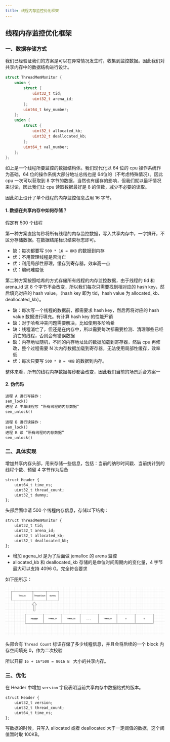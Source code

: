 ```yaml
---
title: 线程内存监控优化框架
---
```


## 线程内存监控优化框架

### 一、数据存储方式

我们已经验证我们的方案是可以在异常情况发生时，收集到监控数据。因此我们对共享内存中的数据结构进行设计。

```c++
struct ThreadMemMonitor {
    union {
        struct {
            uint32_t tid;
            uint32_t arena_id;
        };
        uint64_t key_number;
    };
    union {
        struct {
            uint32_t allocated_kb;
            uint32_t deallocated_kb;
        };
        uint64_t val_number;
    };
};
```

如上是一个线程所要监控的数据结构体。我们现代化以 64 位的 cpu 操作系统作为基础，64 位的操作系统大部分地址总线也是 64位的（不考虑特殊情况）。因此 cpu 一次可以获取到 8 字节的数据，当然也有缓存的影响，但我们就以最坏情况来讨论，因此我们让 cpu 读取数据最好是 8 的倍数，减少不必要的读取。

因此如上设计了单个线程的内存监控信息占用 16 字节。

#### 1. 数据在共享内存中如何存储？

假定有 500 个线程

第一种方案直接每秒将所有线程的内存监控数据，写入共享内存中，一字排开，不区分存储数据。在数据结尾标识结束标志即可。

- 缺：每次都要写 `500 * 16 = 8KB` 的数据到内存
- 优：不用管理线程是否消亡
- 优：利用局部性原理，缓存到寄存器，效率高一点
- 优：编码难度低

第二种方案按照哈希的方式存储所有线程的内存监控数据，由于线程的 tid 和 arena_id 这 8 个字节不会改变，所以我们每次只需要找到相对应的 hash key，然后填充对应的 hash value。（hash key 即为 tid，hash value 为 allocated_kb、deallocated_kb）。

- 缺：每次写一个线程的数据前，都需要求 hash key，然后再将对应的 hash value 数据进行填充。有计算 hash key 的性能开销
- 缺：对于哈希冲突问题需要解决，比如使用多阶哈希
- 缺：线程消亡了，但还是在内存中，所以需要每次都需要检测、清理哪些已经消亡的线程，否则会有错误数据
- 缺：内存地址随机，不同的内存地址处的数据加载到寄存器，然后 cpu 再修改，整个过程需要 N 次内存数据加载到寄存器，无法使用局部性缓存，效率低
- 优：每次只要写 `500 * 8 = 4KB` 的数据到内存。

整体来看，所有的线程内存数据每秒都会改变，因此我们当前的场景适合方案一

#### 2. 伪代码

```
进程 A 进行写操作：
sem_lock()
进程 A 中单线程写 “所有线程的内存数据”
sem_unlock()

进程 B 进行读操作：
sem_lock()
进程 B 读 “所有线程的内存数据”
sem_unlock()
```

### 二、具体实现

增加共享内存头部，用来存储一些信息，包括：当前的纳秒时间戳、当前统计到的线程个数、预留 4 字节作为后备

```
struct Header {
    uint64_t time_ns;
    uint32_t thread_count;
    uint32_t dummy;
};
```

头部后面申请 500 个线程内存信息，存储以下结构：

```
struct ThreadMemMonitor {
    uint32_t tid;
    uint32_t arena_id;
    uint32_t allocated_kb;
    uint32_t deallocated_kb;
};
```

- 增加 agena_id 是为了后面做 jemalloc 的 arena 监控
- allocated_kb 和 deallocated_kb 存储的是单位时间周期内的变化量，4 字节最大可以支持 4096 G。完全符合要求

如下图所示：

<img src="./image/共享内存存储格式.png" style="zoom:80%;" />

头部会有 `Thread Count` 标识存储了多少线程信息，并且会将后续的一个 block 内存空间填充 0，作为二次校验

所以开辟 `16 + 16*500 = 8016 B ` 大小的共享内存。

### 三、优化

在 Header 中增加 `version` 字段表明当前共享内存中数据格式的版本。

```
struct Header {
    uint32_t version;
    uint32_t thread_count;
    uint64_t time_ns;
};
```

写数据的时候，只写入 allocated 或者 deallocated 大于一定阈值的数据，这个阈值暂时取 100KB。

